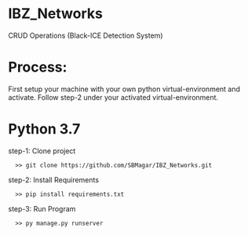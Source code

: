 # IBZ_Networks
CRUD Operations (Black-ICE Detection System)
# Process:
First setup your machine with your own python virtual-environment and activate.
Follow step-2 under your activated virtual-environment.

# Python 3.7

step-1: Clone project

      >> git clone https://github.com/SBMagar/IBZ_Networks.git

step-2: Install Requirements

      >> pip install requirements.txt

step-3: Run Program

      >> py manage.py runserver
